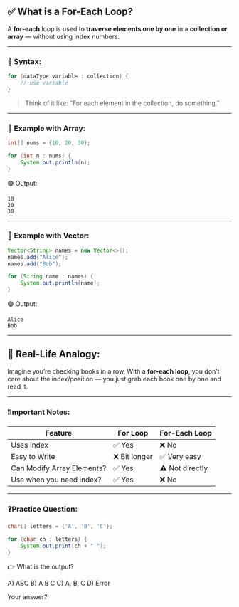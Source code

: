 
## ✅ **What is a For-Each Loop?**

A **for-each** loop is used to **traverse elements one by one** in a **collection or array** — without using index numbers.

---

### 🔹 Syntax:

```java
for (dataType variable : collection) {
    // use variable
}
```

> Think of it like: “For each element in the collection, do something.”

---

### 🔸 Example with Array:

```java
int[] nums = {10, 20, 30};

for (int n : nums) {
    System.out.println(n);
}
```

🟢 Output:

```
10
20
30
```

---

### 🔸 Example with Vector:

```java
Vector<String> names = new Vector<>();
names.add("Alice");
names.add("Bob");

for (String name : names) {
    System.out.println(name);
}
```

🟢 Output:

```
Alice
Bob
```

---

## 🧠 Real-Life Analogy:

Imagine you’re checking books in a row.
With a **for-each loop**, you don’t care about the index/position — you just grab each book one by one and read it.

---

### ❗Important Notes:

| Feature                    | For Loop     | For-Each Loop   |
| -------------------------- | ------------ | --------------- |
| Uses Index                 | ✅ Yes        | ❌ No            |
| Easy to Write              | ❌ Bit longer | ✅ Very easy     |
| Can Modify Array Elements? | ✅ Yes        | ⚠️ Not directly |
| Use when you need index?   | ✅ Yes        | ❌ No            |

---

### ❓Practice Question:

```java
char[] letters = {'A', 'B', 'C'};

for (char ch : letters) {
    System.out.print(ch + " ");
}
```

👉 What is the output?

A) ABC
B) A B C
C) A, B, C
D) Error

Your answer?